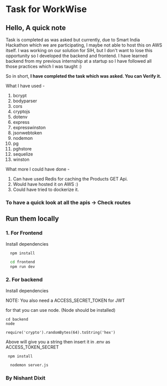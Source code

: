 # Task for WorkWise

## Hello, A quick note
Task is completed as was asked but currently, due to Smart India Hackathon which we are participating, I maybe not able to host this on AWS itself. I was working on our solution for SIH, but I don't want to lose this opportunity so I developed the backend and frontend. I have learned backend from my previous internship at a startup so I have followed all those practices which I was taught :)

So in short, **I have completed the task which was asked. You can Verify it.**

What I have used - 
1. bcrypt
2. bodyparser
3. cors
4. cryptojs
5. dotenv
6. express
7. expresswinston
8. jsonwebtoken
9. nodemon
10. pg
11. pghstore
12. sequelize
13. winston

What more I could have done - 
1. Can have used Redis for caching the Products GET Api.
2. Would have hosted it on AWS :)
3. Could have tried to dockerize it.

### To have a quick look at all the apis -> Check routes

## Run them locally 
### 1. For Frontend
Install dependencies

```bash
  npm install 
```
```bash
  cd frontend
  npm run dev
```

 ### 2.  For backend 

Install dependencies

NOTE: You also need a ACCESS_SECRET_TOKEN for JWT

for that you can use node. (Node should be installed)

```
cd backend
node
```

```
require('crypto').randomBytes(64).toString('hex')
```
Above will give you a string then insert it in .env as ACCESS_TOKEN_SECRET

 ```bash
  npm install
```
```bash
  nodemon server.js
```


### By Nishant Dixit


